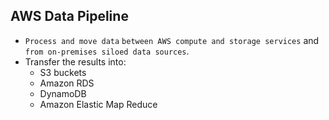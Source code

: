 AWS Data Pipeline
---

- `Process and move data` `between AWS compute and storage services` and `from on-premises siloed data sources`.
- Transfer the results into:
  - S3 buckets
  - Amazon RDS
  - DynamoDB
  - Amazon Elastic Map Reduce
